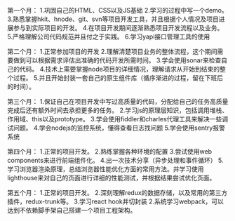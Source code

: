 第一个月：
1.巩固自己的HTML、CSS以及JS基础
2.学习的过程中写一个demo。
3.熟悉掌握hkit、hnode、git、svn等项目开发工具，并且根据个人情况及项目进展参与到实际项目的开发。
4.在项目开发期间逐渐熟悉项目开发流程以及业务。
5.严格理解公司代码规范并且付之于实践。
6.学习yapi接口管理工具的使用

第二个月：
1.正常参加项目的开发
2.理解清楚项目业务的整体流程，这个期间需要做到可以根据需求评估出准确的代码开发所需时间。
3.学会使用sonar来检查自己的代码。
4.技术上需要掌握node项目的详细情况，理解请求从开始到结束的整个过程。
5.并且开始封装一套自己的原生组件库（循序渐进的过程，留在下班后的时间）。

第三个月：
1.保证自己在项目开发中写过高质量的代码，分配给自己的任务高质量完成后还有额外时间去承担更多的任务。
2.学习js的原理层知识，包括调用堆栈、作用域、this以及prototype。
3.学会使用fiddler和charles代理工具来解决一些调试问题。
4.学会nodejs的监控系统，懂得查看日志找问题
5.学会使用sentry报警系统

第四个月：
1.正常的项目开发。
2.熟练掌握各种环境的配置
3.尝试使用web components来进行前端组件化。
4.出一次技术分享（异步处理和事件循环）
5.学习浏览器渲染原理，总结浏览器性能优化方面的常用方法。并学习使用lighthouse来对自己的页面进行详细的性能测试，并根据结果尝试优化页面。

第五个月：
1.正常的项目开发。
2.深刻理解redux的数据存储，以及常用的第三方插件，redux-trunk等。
3.学习react hook并切封装
2.系统学习webpack，可以达到不依赖脚手架自己搭建一个项目工程架构。

